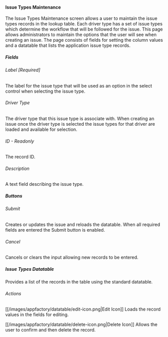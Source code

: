 #### Issue Types Maintenance
The Issue Types Maintenance screen allows a user to maintain the issue types records in the lookup table.  Each driver
type has a set of issue types which determine the workflow that will be followed for the issue.  This page allows
administrators to maintain the options that the user will see when creating an issue.  The page consists of fields for
setting the column values and a datatable that lists the application issue type records. 

##### Fields
###### Label [Required]
The label for the issue type that will be used as an option in the select control when selecting the issue type.
###### Driver Type
The driver type that this issue type is associate with.  When creating an issue once the driver type is selected the 
issue types for that driver are loaded and available for selection.
###### ID - Readonly
The record ID.
###### Description
A text field describing the issue type.

##### Buttons
###### Submit
Creates or updates the issue and reloads the datatable.  When all required fields are entered the Submit 
button is enabled.
###### Cancel
Cancels or clears the input allowing new records to be entered.

##### Issue Types Datatable
Provides a list of the records in the table using the standard datatable.
###### Actions
[[/images/appfactory/datatable/edit-icon.png|Edit Icon]]  Loads the record values in the fields for editing.   

[[/images/appfactory/datatable/delete-icon.png|Delete Icon]]  Allows the user to confirm and then delete the record.

